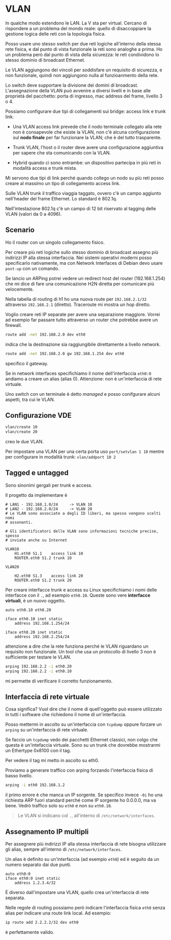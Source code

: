 # VLAN

In qualche modo estendono le LAN. La V sta per virtual. Cercano di rispondere a un problema del mondo reale: quello di
disaccoppiare la gestione logica delle reti con la topologia fisica.

Posso usare uno stesso switch per due reti logiche all'interno della stessa rete fisica, e dal punto di vista funzionale
la reti sono analoghe a prima. Ho un problema però dal punto di vista della sicurezza: le reti condividono lo stesso
dominio di broadcast Ethernet.

Le VLAN aggiungono dei vincoli per soddisfare un requisito di sicurezza, e non funzionale, quindi non aggiungono nulla
al funzioanmento della rete.

Lo switch deve supportare la divisione dei domini di broadcast. L'assegnazione della VLAN può avvenire a diversi livelli
e in base alle proprietà del pacchetto: porta di ingresso, mac address del frame, livello 3 o 4.

Possiamo configurare due tipi di collegamenti sui bridge: access link e trunk link.

- Una VLAN access link prevede che il nodo terminale collegato alla rete non è consapevole che esiste la VLAN, non c'è
alcuna configurazione sul **nodo finale** per far funzionare la VLAN; che è del tutto trasparente.

- Trunk VLAN, l'host o il router deve avere una configurazione aggiuntiva per sapere che sta comunicando con la VLAN.

- Hybrid quando ci sono entrambe: un dispositivo partecipa in più reti in modalità access e trunk mista.

Mi servono due tipi di link perché quando collego un nodo su più reti posso creare al massimo un tipo di collegamento
access link.

Sulle VLAN trunk il traffico viaggia taggato, ovvero c'è un campo aggiunto nell'header del frame Ethernet.
Lo standard è 802.1q.

Nell'intestazione 802.1q c'è un campo di 12 bit riservato al tagging delle VLAN (valori da 0 a 4096).

## Scenario

Ho il router con un singolo collegamento fisico.

Per creare più reti logiche sullo stesso dominio di broadcast assegno più indirizzi IP alla stessa interfaccia.
Nei sistemi operativi moderni posso specificarlo nativamente, ma con Network Interfaces di Debian devo usare `post-up`
con un comando.

Se lancio un ARPing potrei vedere un redirect host del router (192.168.1.254) che mi dice di fare una comunicazione H2N
diretta per comunicare più velocemente.

Nella tabella di routing di h1 ho una nuova route per `192.168.2.1/32` attraverso `192.168.2.1` (diretto).
Traceroute mi mostra un hop diretto.

Voglio creare reti IP separate per avere una separazione maggiore. Vorrei ad esempio far passare tutto attraverso un
router che potrebbe avere un firewall.

```sh
route add -net 192.168.2.0 dev eth0
```

indica che la destinazione sia raggiungibile direttamente a livello network.

```sh
route add -net 192.168.2.0 gw 192.168.1.254 dev eth0
```

specifico il gateway.

Se in network interfaces specifichiamo il nome dell'interfaccia `eth0:0` andiamo a creare un alias (alias 0).
Attenzione: non è un'interfaccia di rete virtuale.

Uno switch con un terminale è detto _managed_ e posso conifgurare alcuni aspetti, tra cui le VLAN.

## Configurazione VDE

```sh
vlan/create 10
vlan/create 20
```

creo le due VLAN.

Per impostare una VLAN per una certa porta uso `port/setvlan 1 10` mentre per configurare in modalità trunk:
`vlan/addport 10 2`

## Tagged e untagged

Sono sinonimi gergali per trunk e access.

Il progetto da implementare è

```
# LAN1 - 192.168.1.0/24		-> VLAN 10
# LAN2 - 192.168.2.0/24		-> VLAN 20
# Le VLAN sono associate a degli ID liberi, ma spesso vengono scelti nomi
# assonanti.

# Gli identificatori delle VLAN sono informazioni tecniche precise, spesso
# inviate anche su Internet

VLAN10
	H1.eth0 S1.1	access link 10
	ROUTER.eth0 S1.2 trunk 10

VLAN20

	H2.eth0 S1.3	access link 20
	ROUTER.eth0 S1.2 trunk 20
```

Per creare interfacce trunk e access su Linux specifichiamo i nomi delle interfacce con il `.`, ad esempio `eth0.10`.
Queste sono vere **interfacce virtuali**, è un nuovo oggetto.

```
auto eth0.10 eth0.20

iface eth0.10 inet static
    address 192.168.1.254/24

iface eth0.20 inet static
    address 192.168.2.254/24
```

attenzione a dire che la rete funziona perché le VLAN riguardano un requisito non funzionale. Un tool che usa un
protocollo di livello 3 non è sufficiente per testare le VLAN.

```sh
arping 192.168.2.2 -i eth0.20
arping 192.168.2.2 -i eth0.10
```

mi permette di verificare il corretto funzionamento.

## Interfaccia di rete virtuale

Cosa significa? Vuol dire che il nome di quell'oggetto può essere utilizzato in tutti i software che richiedono il nome
di un'interfaccia.

Posso mettermi in ascolto su un'interfaccia con `tcpdump` oppure forzare un `arping` su un'interfaccia di rete virtuale.

Se faccio un `tcpdump` vedo dei pacchetti Ethernet classici, non colgo che questa è un'intefaccia virtuale. Sono su un
trunk che dovrebbe mostrarmi un Ethertype 0x8100 con il tag.

Per vedere il tag mi metto in ascolto su eth0.

Proviamo a generare traffico con arping forzando l'interfaccia fisica di basso livello.

```sh
arping -i eth0 192.168.1.2
```

il primo errore è che manca un IP sorgente. Se specifico invece `-0i` ho una richiesta ARP fuori standard perché come
IP sorgente ho 0.0.0.0, ma va bene. Vedrò traffico solo su `eth0` e non su `eth0.10`.

> Le VLAN si indicano col `.`, all'interno di `/etc/network/interfaces`.

## Assegnamento IP multipli

Per assegnere più indirizzi IP alla stessa interfaccia di rete bisogna utilizzare gli alias, sempre all'interno di `/etc/network/interfaces`.

Un alias è definito su un'interfaccia (ad esempio `eth0`) ed è seguito da un numero separato dai due punti.

```
auto eth0:0
iface eth0:0 inet static
    address 1.2.3.4/32
```

È diverso dall'impostare una VLAN, quello crea un'interfaccia di rete separata.

Nelle regole di routing possiamo però indicare l'interfaccia fisica `eth0` senza alias per indicare una route link local.
Ad esempio:

```sh
ip route add 2.2.2.2/32 dev eth0
```

è perfettamente valido.